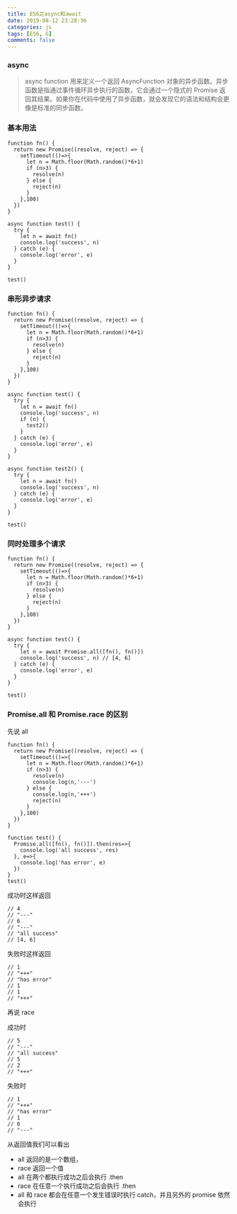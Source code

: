 ```yaml
---
title: ES6之async和await
date: 2019-08-12 23:28:36
categories: js
tags: [ES6, G]
comments: false
---
```


### async

> async function 用来定义一个返回 AsyncFunction 对象的异步函数。异步函数是指通过事件循环异步执行的函数，它会通过一个隐式的 Promise 返回其结果。如果你在代码中使用了异步函数，就会发现它的语法和结构会更像是标准的同步函数。

### 基本用法

    function fn() {
      return new Promise((resolve, reject) => {
        setTimeout(()=>{
          let n = Math.floor(Math.random()*6+1)
          if (n>3) {
            resolve(n)
          } else {
            reject(n)
          }
        },100)
      })
    }

    async function test() {
      try {
        let n = await fn()
        console.log('success', n)
      } catch (e) {
        console.log('error', e)
      }
    }

    test()

### 串形异步请求

    function fn() {
      return new Promise((resolve, reject) => {
        setTimeout(()=>{
          let n = Math.floor(Math.random()*6+1)
          if (n>3) {
            resolve(n)
          } else {
            reject(n)
          }
        },100)
      })
    }

    async function test() {
      try {
        let n = await fn()
        console.log('success', n)
        if (n) {
          test2()
        }
      } catch (e) {
        console.log('error', e)
      }
    }

    async function test2() {
      try {
        let n = await fn()
        console.log('success', n)
      } catch (e) {
        console.log('error', e)
      }
    }

    test()

### 同时处理多个请求

    function fn() {
      return new Promise((resolve, reject) => {
        setTimeout(()=>{
          let n = Math.floor(Math.random()*6+1)
          if (n>3) {
            resolve(n)
          } else {
            reject(n)
          }
        },100)
      })
    }

    async function test() {
      try {
        let n = await Promise.all([fn(), fn()])
        console.log('success', n) // [4, 6]
      } catch (e) {
        console.log('error', e)
      }
    }

    test()

### Promise.all 和 Promise.race 的区别

先说 all

    function fn() {
      return new Promise((resolve, reject) => {
        setTimeout(()=>{
          let n = Math.floor(Math.random()*6+1)
          if (n>3) {
            resolve(n)
            console.log(n,'---')
          } else {
            console.log(n,'+++')
            reject(n)
          }
        },100)
      })
    }

    function test() {
      Promise.all([fn(), fn()]).then(res=>{
        console.log('all success', res)
      }, e=>{
        console.log('has error', e)
      })
    }
    test()

成功时这样返回

    // 4
    // "---"
    // 6
    // "---"
    // "all success"
    // [4, 6]

失败时这样返回

    // 1
    // "+++"
    // "has error"
    // 1
    // 1
    // "+++"

再说 race

成功时

    // 5
    // "---"
    // "all success"
    // 5
    // 2
    // "+++"

失败时

    // 1
    // "+++"
    // "has error"
    // 1
    // 6
    // "---"

从返回值我们可以看出

- all 返回的是一个数组，
- race 返回一个值
- all 在两个都执行成功之后会执行 .then
- race 在任意一个执行成功之后会执行 .then
- all 和 race 都会在任意一个发生错误时执行 catch，并且另外的 promise 依然会执行
